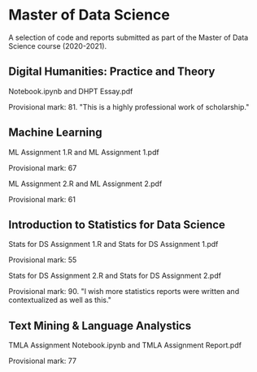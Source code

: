 # Master of Data Science
A selection of code and reports submitted as part of the Master of Data Science course (2020-2021).

## Digital Humanities: Practice and Theory
Notebook.ipynb and DHPT Essay.pdf

Provisional mark: 81. "This is a highly professional work of scholarship."

## Machine Learning
ML Assignment 1.R and ML Assignment 1.pdf

Provisional mark: 67

ML Assignment 2.R and ML Assignment 2.pdf

Provisional mark: 61

## Introduction to Statistics for Data Science
Stats for DS Assignment 1.R and Stats for DS Assignment 1.pdf

Provisional mark: 55

Stats for DS Assignment 2.R and Stats for DS Assignment 2.pdf

Provisional mark: 90. "I wish more statistics reports were written and contextualized as well as this."

## Text Mining & Language Analystics

TMLA Assignment Notebook.ipynb and TMLA Assignment Report.pdf

Provisional mark: 77
